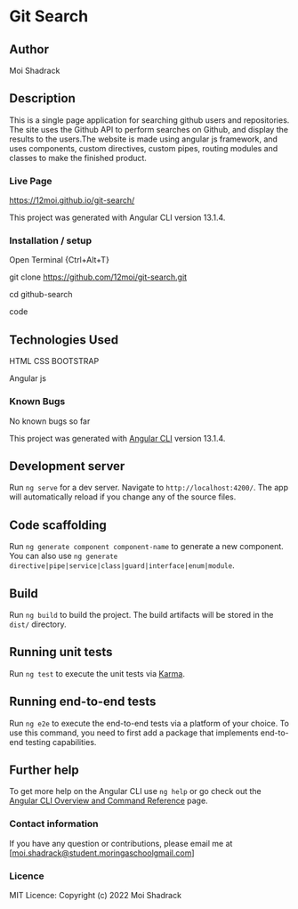 # Git Search

## Author
Moi Shadrack

## Description
This is a single page application for searching github users and repositories. The site uses the Github API to perform searches on Github, and display the results to the users.The website is made using angular js framework, and uses components, custom directives, custom pipes, routing modules and classes to make the finished product.
 
 ### Live Page
https://12moi.github.io/git-search/

This project was generated with Angular CLI version 13.1.4.

### Installation / setup
Open Terminal {Ctrl+Alt+T}

git clone https://github.com/12moi/git-search.git

cd github-search

code 
## Technologies Used
HTML
CSS
BOOTSTRAP

Angular js

### Known Bugs
No known bugs so far



This project was generated with [Angular CLI](https://github.com/angular/angular-cli) version 13.1.4.

## Development server

Run `ng serve` for a dev server. Navigate to `http://localhost:4200/`. The app will automatically reload if you change any of the source files.

## Code scaffolding

Run `ng generate component component-name` to generate a new component. You can also use `ng generate directive|pipe|service|class|guard|interface|enum|module`.

## Build

Run `ng build` to build the project. The build artifacts will be stored in the `dist/` directory.

## Running unit tests

Run `ng test` to execute the unit tests via [Karma](https://karma-runner.github.io).

## Running end-to-end tests

Run `ng e2e` to execute the end-to-end tests via a platform of your choice. To use this command, you need to first add a package that implements end-to-end testing capabilities.

## Further help

To get more help on the Angular CLI use `ng help` or go check out the [Angular CLI Overview and Command Reference](https://angular.io/cli) page.

### Contact information
If you have any question or contributions, please email me at [moi.shadrack@student.moringaschoolgmail.com]

### Licence
MIT Licence: Copyright (c) 2022 Moi Shadrack
